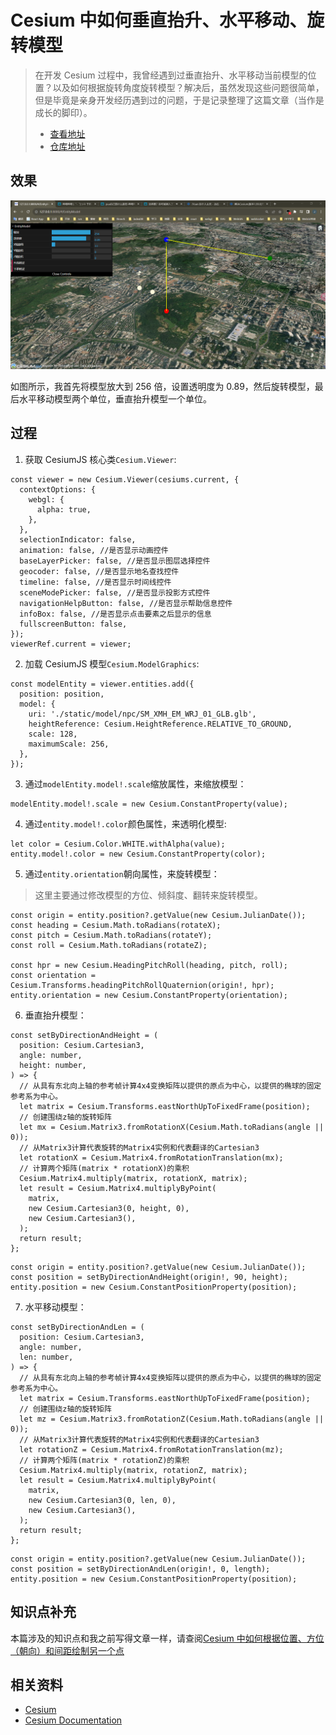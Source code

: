 # Cesium 中如何垂直抬升、水平移动、旋转模型

> 在开发 Cesium 过程中，我曾经遇到过垂直抬升、水平移动当前模型的位置？以及如何根据旋转角度旋转模型？解决后，虽然发现这些问题很简单，但是毕竟是亲身开发经历遇到过的问题，于是记录整理了这篇文章（当作是成长的脚印）。
>
> - [查看地址](https://cesium-entity-model.vercel.app/)
> - [仓库地址](https://github.com/WaterSeeding/CesiumEntityModel)

## 效果

![效果](./Cesium中如何垂直抬升、水平移动、旋转模型/1.png)

如图所示，我首先将模型放大到 256 倍，设置透明度为 0.89，然后旋转模型，最后水平移动模型两个单位，垂直抬升模型一个单位。

## 过程

1. 获取 CesiumJS 核心类`Cesium.Viewer`:

```tsx
const viewer = new Cesium.Viewer(cesiums.current, {
  contextOptions: {
    webgl: {
      alpha: true,
    },
  },
  selectionIndicator: false,
  animation: false, //是否显示动画控件
  baseLayerPicker: false, //是否显示图层选择控件
  geocoder: false, //是否显示地名查找控件
  timeline: false, //是否显示时间线控件
  sceneModePicker: false, //是否显示投影方式控件
  navigationHelpButton: false, //是否显示帮助信息控件
  infoBox: false, //是否显示点击要素之后显示的信息
  fullscreenButton: false,
});
viewerRef.current = viewer;
```

2. 加载 CesiumJS 模型`Cesium.ModelGraphics`:

```tsx
const modelEntity = viewer.entities.add({
  position: position,
  model: {
    uri: './static/model/npc/SM_XMH_EM_WRJ_01_GLB.glb',
    heightReference: Cesium.HeightReference.RELATIVE_TO_GROUND,
    scale: 128,
    maximumScale: 256,
  },
});
```

3. 通过`modelEntity.model!.scale`缩放属性，来缩放模型：

```tsx
modelEntity.model!.scale = new Cesium.ConstantProperty(value);
```

4. 通过`entity.model!.color`颜色属性，来透明化模型:

```tsx
let color = Cesium.Color.WHITE.withAlpha(value);
entity.model!.color = new Cesium.ConstantProperty(color);
```

5. 通过`entity.orientation`朝向属性，来旋转模型：

> 这里主要通过修改模型的方位、倾斜度、翻转来旋转模型。

```tsx
const origin = entity.position?.getValue(new Cesium.JulianDate());
const heading = Cesium.Math.toRadians(rotateX);
const pitch = Cesium.Math.toRadians(rotateY);
const roll = Cesium.Math.toRadians(rotateZ);

const hpr = new Cesium.HeadingPitchRoll(heading, pitch, roll);
const orientation = Cesium.Transforms.headingPitchRollQuaternion(origin!, hpr);
entity.orientation = new Cesium.ConstantProperty(orientation);
```

6. 垂直抬升模型：

```tsx
const setByDirectionAndHeight = (
  position: Cesium.Cartesian3,
  angle: number,
  height: number,
) => {
  // 从具有东北向上轴的参考帧计算4x4变换矩阵以提供的原点为中心，以提供的椭球的固定参考系为中心。
  let matrix = Cesium.Transforms.eastNorthUpToFixedFrame(position);
  // 创建围绕z轴的旋转矩阵
  let mx = Cesium.Matrix3.fromRotationX(Cesium.Math.toRadians(angle || 0));
  // 从Matrix3计算代表旋转的Matrix4实例和代表翻译的Cartesian3
  let rotationX = Cesium.Matrix4.fromRotationTranslation(mx);
  // 计算两个矩阵(matrix * rotationX)的乘积
  Cesium.Matrix4.multiply(matrix, rotationX, matrix);
  let result = Cesium.Matrix4.multiplyByPoint(
    matrix,
    new Cesium.Cartesian3(0, height, 0),
    new Cesium.Cartesian3(),
  );
  return result;
};
```

```tsx
const origin = entity.position?.getValue(new Cesium.JulianDate());
const position = setByDirectionAndHeight(origin!, 90, height);
entity.position = new Cesium.ConstantPositionProperty(position);
```

7. 水平移动模型：

```tsx
const setByDirectionAndLen = (
  position: Cesium.Cartesian3,
  angle: number,
  len: number,
) => {
  // 从具有东北向上轴的参考帧计算4x4变换矩阵以提供的原点为中心，以提供的椭球的固定参考系为中心。
  let matrix = Cesium.Transforms.eastNorthUpToFixedFrame(position);
  // 创建围绕z轴的旋转矩阵
  let mz = Cesium.Matrix3.fromRotationZ(Cesium.Math.toRadians(angle || 0));
  // 从Matrix3计算代表旋转的Matrix4实例和代表翻译的Cartesian3
  let rotationZ = Cesium.Matrix4.fromRotationTranslation(mz);
  // 计算两个矩阵(matrix * rotationZ)的乘积
  Cesium.Matrix4.multiply(matrix, rotationZ, matrix);
  let result = Cesium.Matrix4.multiplyByPoint(
    matrix,
    new Cesium.Cartesian3(0, len, 0),
    new Cesium.Cartesian3(),
  );
  return result;
};
```

```tsx
const origin = entity.position?.getValue(new Cesium.JulianDate());
const position = setByDirectionAndLen(origin!, 0, length);
entity.position = new Cesium.ConstantPositionProperty(position);
```

## 知识点补充

本篇涉及的知识点和我之前写得文章一样，请查阅[Cesium 中如何根据位置、方位（朝向）和间距绘制另一个点](https://juejin.cn/post/7271518821818056759)

## 相关资料

- [Cesium](https://cesium.com/)
- [Cesium Documentation](https://cesium.com/docs/)
